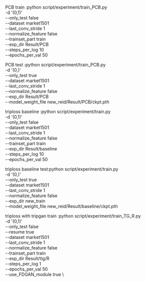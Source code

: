 PCB train :python script/experiment/train_PCB.py \
-d '(0,1)' \
--only_test false \
--dataset market1501 \
--last_conv_stride 1 \
--normalize_feature false \
--trainset_part train \
--exp_dir Result/PCB \
--steps_per_log 10 \
--epochs_per_val 50

PCB test :python script/experiment/train_PCB.py \
-d '(0,)' \
--only_test true \
--dataset market1501 \
--last_conv_stride 1 \
--normalize_feature false \
--exp_dir Result/PCB \
--model_weight_file new_reid/Result/PCB/ckpt.pth

triploss baseline :python script/experiment/train.py \
-d '(0,1)' \
--only_test false \
--dataset market1501 \
--last_conv_stride 1 \
--normalize_feature false \
--trainset_part train \
--exp_dir Result/baseline \
--steps_per_log 10 \
--epochs_per_val 50

triploss baseline test:python script/experiment/train.py \
-d '(0,)' \
--only_test true \
--dataset market1501 \
--last_conv_stride 1 \
--normalize_feature false \
--exp_dir new_train \
--model_weight_file new_reid/Result/baseline/ckpt.pth

triploss with tripgan train :python script/experiment/train_TG_R.py \
-d '(0,1)' \
--only_test false \
--resume true \
--dataset market1501 \
--last_conv_stride 1 \
--normalize_feature false \
--trainset_part train \
--exp_dir Result/tlg/R \
--steps_per_log 1 \
--epochs_per_val 50 \
--use_FDGAN_module true \
